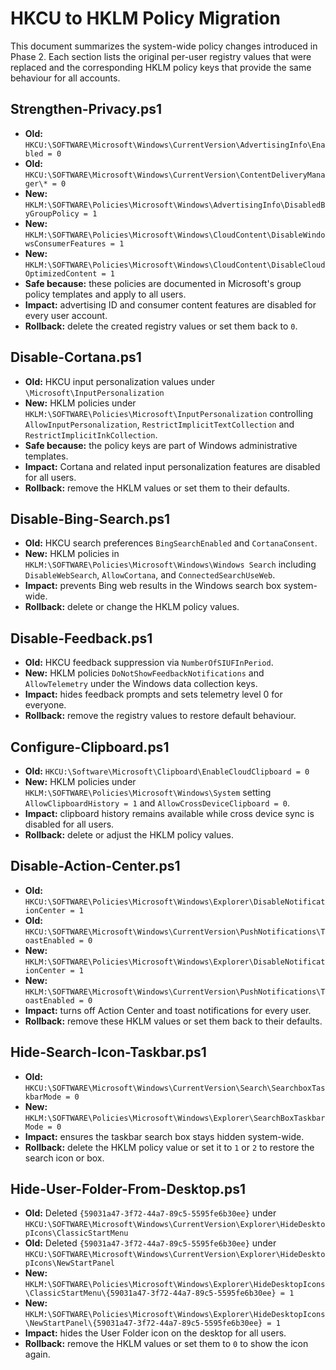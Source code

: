 # HKCU to HKLM Policy Migration

This document summarizes the system-wide policy changes introduced in Phase 2.
Each section lists the original per-user registry values that were replaced and
the corresponding HKLM policy keys that provide the same behaviour for all
accounts.

## Strengthen-Privacy.ps1
- **Old:** `HKCU:\SOFTWARE\Microsoft\Windows\CurrentVersion\AdvertisingInfo\Enabled = 0`
- **Old:** `HKCU:\SOFTWARE\Microsoft\Windows\CurrentVersion\ContentDeliveryManager\* = 0`
- **New:** `HKLM:\SOFTWARE\Policies\Microsoft\Windows\AdvertisingInfo\DisabledByGroupPolicy = 1`
- **New:** `HKLM:\SOFTWARE\Policies\Microsoft\Windows\CloudContent\DisableWindowsConsumerFeatures = 1`
- **New:** `HKLM:\SOFTWARE\Policies\Microsoft\Windows\CloudContent\DisableCloudOptimizedContent = 1`
- **Safe because:** these policies are documented in Microsoft's group policy templates and apply to all users.
- **Impact:** advertising ID and consumer content features are disabled for every user account.
- **Rollback:** delete the created registry values or set them back to `0`.

## Disable-Cortana.ps1
- **Old:** HKCU input personalization values under `\Microsoft\InputPersonalization`
- **New:** HKLM policies under `HKLM:\SOFTWARE\Policies\Microsoft\InputPersonalization` controlling
  `AllowInputPersonalization`, `RestrictImplicitTextCollection` and `RestrictImplicitInkCollection`.
- **Safe because:** the policy keys are part of Windows administrative templates.
- **Impact:** Cortana and related input personalization features are disabled for all users.
- **Rollback:** remove the HKLM values or set them to their defaults.

## Disable-Bing-Search.ps1
- **Old:** HKCU search preferences `BingSearchEnabled` and `CortanaConsent`.
- **New:** HKLM policies in `HKLM:\SOFTWARE\Policies\Microsoft\Windows\Windows Search` including
  `DisableWebSearch`, `AllowCortana`, and `ConnectedSearchUseWeb`.
- **Impact:** prevents Bing web results in the Windows search box system-wide.
- **Rollback:** delete or change the HKLM policy values.

## Disable-Feedback.ps1
- **Old:** HKCU feedback suppression via `NumberOfSIUFInPeriod`.
- **New:** HKLM policies `DoNotShowFeedbackNotifications` and `AllowTelemetry` under the
  Windows data collection keys.
- **Impact:** hides feedback prompts and sets telemetry level 0 for everyone.
- **Rollback:** remove the registry values to restore default behaviour.

## Configure-Clipboard.ps1
- **Old:** `HKCU:\Software\Microsoft\Clipboard\EnableCloudClipboard = 0`
- **New:** HKLM policies under `HKLM:\SOFTWARE\Policies\Microsoft\Windows\System`
  setting `AllowClipboardHistory = 1` and `AllowCrossDeviceClipboard = 0`.
- **Impact:** clipboard history remains available while cross device sync is disabled for all users.
- **Rollback:** delete or adjust the HKLM policy values.

## Disable-Action-Center.ps1
- **Old:** `HKCU:\SOFTWARE\Policies\Microsoft\Windows\Explorer\DisableNotificationCenter = 1`
- **Old:** `HKCU:\SOFTWARE\Microsoft\Windows\CurrentVersion\PushNotifications\ToastEnabled = 0`
- **New:** `HKLM:\SOFTWARE\Policies\Microsoft\Windows\Explorer\DisableNotificationCenter = 1`
- **New:** `HKLM:\SOFTWARE\Microsoft\Windows\CurrentVersion\PushNotifications\ToastEnabled = 0`
- **Impact:** turns off Action Center and toast notifications for every user.
- **Rollback:** remove these HKLM values or set them back to their defaults.

## Hide-Search-Icon-Taskbar.ps1
- **Old:** `HKCU:\SOFTWARE\Microsoft\Windows\CurrentVersion\Search\SearchboxTaskbarMode = 0`
- **New:** `HKLM:\SOFTWARE\Policies\Microsoft\Windows\Explorer\SearchBoxTaskbarMode = 0`
- **Impact:** ensures the taskbar search box stays hidden system-wide.
- **Rollback:** delete the HKLM policy value or set it to `1` or `2` to restore the search icon or box.

## Hide-User-Folder-From-Desktop.ps1
- **Old:** Deleted `{59031a47-3f72-44a7-89c5-5595fe6b30ee}` under `HKCU:\SOFTWARE\Microsoft\Windows\CurrentVersion\Explorer\HideDesktopIcons\ClassicStartMenu`
- **Old:** Deleted `{59031a47-3f72-44a7-89c5-5595fe6b30ee}` under `HKCU:\SOFTWARE\Microsoft\Windows\CurrentVersion\Explorer\HideDesktopIcons\NewStartPanel`
- **New:** `HKLM:\SOFTWARE\Policies\Microsoft\Windows\Explorer\HideDesktopIcons\ClassicStartMenu\{59031a47-3f72-44a7-89c5-5595fe6b30ee} = 1`
- **New:** `HKLM:\SOFTWARE\Policies\Microsoft\Windows\Explorer\HideDesktopIcons\NewStartPanel\{59031a47-3f72-44a7-89c5-5595fe6b30ee} = 1`
- **Impact:** hides the User Folder icon on the desktop for all users.
- **Rollback:** remove the HKLM values or set them to `0` to show the icon again.
